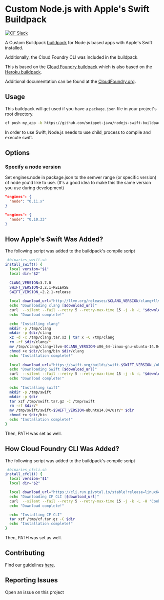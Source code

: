 # Custom Node.js with Apple's Swift Buildpack
[![CF Slack](https://s3.amazonaws.com/buildpacks-assets/buildpacks-slack.svg)](http://slack.cloudfoundry.org)

A Custom Buildpack [buildpack](http://docs.cloudfoundry.org/buildpacks/) for Node.js based apps with Apple's Swift installed.

Additionally, the Cloud Foundry CLI was included in the buildpack. 

This is based on the [Cloud Foundry buildpack](https://github.com/cloudfoundry/nodejs-buildpack) which is also based on the [Heroku buildpack](https://github.com/heroku/heroku-buildpack-nodejs).

Additional documentation can be found at the [CloudFoundry.org](http://docs.cloudfoundry.org/buildpacks/).

## Usage

This buildpack will get used if you have a `package.json` file in your project's root directory.

```bash
cf push my_app -b https://github.com/snippet-java/nodejs-swift-buildpack.git
```

In order to use Swift, Node.js needs to use child_process to compile and execute swift.


## Options

### Specify a node version

Set engines.node in package.json to the semver range
(or specific version) of node you'd like to use.
(It's a good idea to make this the same version you use during development)

```json
"engines": {
  "node": "0.11.x"
}
```

```json
"engines": {
  "node": "0.10.33"
}
```

## How Apple's Swift Was Added?

The following script was added to the buildpack's compile script

```bash
 #binaries_swift.sh
install_swift() {
  local version="$1"
  local dir="$2"
  
  CLANG_VERSION=3.7.0
  SWIFT_VERSION=2.2.1-RELEASE
  SWIFT_VERSION_=2.2.1-release
  
  local download_url="http://llvm.org/releases/$CLANG_VERSION/clang+llvm-$CLANG_VERSION-x86_64-linux-gnu-ubuntu-14.04.tar.xz"
  echo "Downloading clang [$download_url]"
  curl  --silent --fail --retry 5 --retry-max-time 15 -j -k -L "$download_url" -o /tmp/clang.tar.xz || (echo "Unable to download clang; does it exist?" && false)
  echo "Download complete!"
    
  echo "Installing clang"
  mkdir -p /tmp/clang
  mkdir -p $dir/clang
  xz -d -c /tmp/clang.tar.xz | tar x -C /tmp/clang
  rm -rf $dir/clang/*
  mv /tmp/clang/clang+llvm-$CLANG_VERSION-x86_64-linux-gnu-ubuntu-14.04/* $dir/clang
  chmod +x $dir/clang/bin $dir/clang
  echo "Installation complete!"
  
  local download_url="https://swift.org/builds/swift-$SWIFT_VERSION_/ubuntu1404/swift-$SWIFT_VERSION/swift-$SWIFT_VERSION-ubuntu14.04.tar.gz"
  echo "Downloading Swift [$download_url]"
  curl  --silent --fail --retry 5 --retry-max-time 15 -j -k -L "$download_url" -o /tmp/swift.tar.gz || (echo "Unable to download swift; does it exist?" && false)
  echo "Download complete!"
  
  echo "Installing swift"
  mkdir -p /tmp/swift
  mkdir -p $dir
  tar xzf /tmp/swift.tar.gz -C /tmp/swift
  rm -rf $dir/*
  mv /tmp/swift/swift-$SWIFT_VERSION-ubuntu14.04/usr/* $dir
  chmod +x $dir/bin
  echo "Installation complete!"	
}
```

Then, PATH was set as well.

## How Cloud Foundry CLI Was Added?

The following script was added to the buildpack's compile script

```bash
 #binaries_cfcli.sh
install_cfcli() {
  local version="$1"
  local dir="$2"

  local download_url="https://cli.run.pivotal.io/stable?release=linux64-binary&source=github"
  echo "Downloading CF CLI [$download_url]"
  curl  --silent --fail --retry 5 --retry-max-time 15 -j -k -L -H "Cookie: oraclelicense=accept-securebackup-cookie" "$download_url" -o /tmp/cf.tar.gz || (echo "Unable to download cf CLI; does it exist?" && false)
  echo "Download complete!"

  echo "Installing CF CLI"
  tar xzf /tmp/cf.tar.gz -C $dir
  echo "Installation complete!"	
}
```

Then, PATH was set as well.


## Contributing

Find our guidelines [here](./CONTRIBUTING.md).


## Reporting Issues

Open an issue on this project
